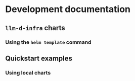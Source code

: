 # Development documentation

## `llm-d-infra` charts

### Using the `helm template` command

## Quickstart examples

### Using local charts
